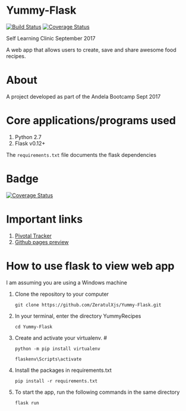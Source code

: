 # Yummy-Flask 

[![Build Status](https://travis-ci.org/ZeratulXjs/Yummy-Flask.svg?branch=working)](https://travis-ci.org/ZeratulXjs/Yummy-Flask)
[![Coverage Status](https://coveralls.io/repos/github/ZeratulXjs/Yummy-Flask/badge.svg?branch=working)](https://coveralls.io/github/ZeratulXjs/Yummy-Flask?branch=working)

Self Learning Clinic September 2017


A web app that allows users to create, save and share awesome food recipes.

# About
A project developed as part of the Andela Bootcamp Sept 2017

# Core applications/programs used 
1. Python 2.7
2. Flask v0.12+

The `requirements.txt` file documents the flask dependencies


# Badge

[![Coverage Status](https://coveralls.io/repos/github/ZeratulXjs/Yummy-Flask/badge.svg?branch=working)](https://coveralls.io/github/ZeratulXjs/Yummy-Flask?branch=working)
# Important links
1. [Pivotal Tracker](https://www.pivotaltracker.com/n/projects/2113189)
2. [Github pages preview](https://zeratulxjs.github.io/Yummy-Flask/templates/)

# How to use flask to view web app
I am assuming you are using a Windows machine

1. Clone the repository to your computer

    ```
    git clone https://github.com/ZeratulXjs/Yummy-Flask.git
    ```
2. In your terminal, enter the directory YummyRecipes

    ```
    cd Yummy-Flask
    ```
3. Create and activate your virtualenv. #

    ```
    python -m pip install virtualenv

    flaskenv\Scripts\activate
    ```
4. Install the packages in requirements.txt

    ``` pip install -r requirements.txt ```

5. To start the app, run the following commands in the same directory

    ```flask run ```

